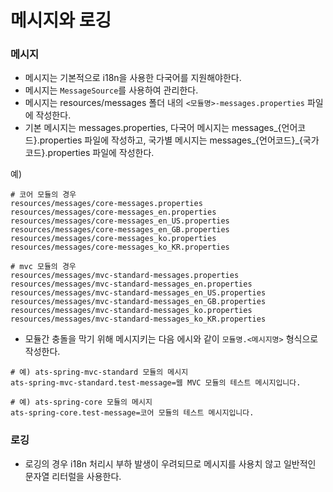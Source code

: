 # 메시지와 로깅

### 메시지
- 메시지는 기본적으로 i18n을 사용한 다국어를 지원해야한다.
- 메시지는 `MessageSource`를 사용하여 관리한다.
- 메시지는 resources/messages 폴더 내의 `<모듈명>-messages.properties` 파일에 작성한다.
- 기본 메시지는 messages.properties, 다국어 메시지는 messages_{언어코드}.properties 파일에 작성하고, 국가별 메시지는 messages_{언어코드}_{국가코드}.properties 파일에 작성한다.

예)
```
# 코어 모듈의 경우
resources/messages/core-messages.properties
resources/messages/core-messages_en.properties
resources/messages/core-messages_en_US.properties
resources/messages/core-messages_en_GB.properties
resources/messages/core-messages_ko.properties
resources/messages/core-messages_ko_KR.properties

# mvc 모듈의 경우
resources/messages/mvc-standard-messages.properties
resources/messages/mvc-standard-messages_en.properties
resources/messages/mvc-standard-messages_en_US.properties
resources/messages/mvc-standard-messages_en_GB.properties
resources/messages/mvc-standard-messages_ko.properties
resources/messages/mvc-standard-messages_ko_KR.properties
```

- 모듈간 충돌을 막기 위해 메시지키는 다음 에시와 같이 `모듈명.<메시지명>` 형식으로 작성한다.

```
# 예) ats-spring-mvc-standard 모듈의 메시지
ats-spring-mvc-standard.test-message=웹 MVC 모듈의 테스트 메시지입니다.
```

```
# 예) ats-spring-core 모듈의 메시지
ats-spring-core.test-message=코어 모듈의 테스트 메시지입니다.
```

### 로깅
- 로깅의 경우 i18n 처리시 부하 발생이 우려되므로 메시지를 사용치 않고 일반적인 문자열 리터럴을 사용한다. 